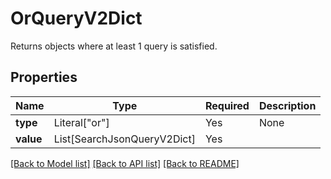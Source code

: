 # OrQueryV2Dict

Returns objects where at least 1 query is satisfied.

## Properties
| Name | Type | Required | Description |
| ------------ | ------------- | ------------- | ------------- |
**type** | Literal["or"] | Yes | None |
**value** | List[SearchJsonQueryV2Dict] | Yes |  |


[[Back to Model list]](../../README.md#documentation-for-models) [[Back to API list]](../../README.md#documentation-for-api-endpoints) [[Back to README]](../../README.md)
